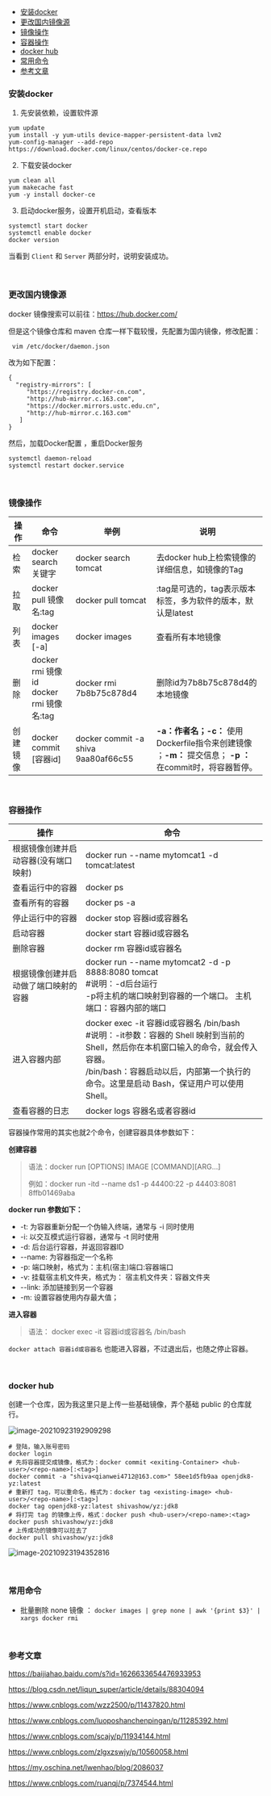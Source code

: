 <div class="catalog">

- [安装docker](#t1)
- [更改国内镜像源](#t2)
- [镜像操作](#t3)
- [容器操作](#t4)
- [docker hub](#t5)
- [常用命令](#t6)
- [参考文章](#te)

</div>

### <span id="t1">安装docker</span>

1. 先安装依赖，设置软件源

```shell
yum update
yum install -y yum-utils device-mapper-persistent-data lvm2
yum-config-manager --add-repo https://download.docker.com/linux/centos/docker-ce.repo
```

2. 下载安装docker

```shell
yum clean all
yum makecache fast
yum -y install docker-ce
```

3. 启动docker服务，设置开机启动，查看版本

```shell
systemctl start docker
systemctl enable docker
docker version
```

当看到 `Client` 和 `Server` 两部分时，说明安装成功。

<br>



### <span id="t2">更改国内镜像源</span>

docker 镜像搜索可以前往：<a href="https://hub.docker.com/" target="_blank">https://hub.docker.com/</a>

但是这个镜像仓库和 maven 仓库一样下载较慢，先配置为国内镜像，修改配置：

```shell
 vim /etc/docker/daemon.json
```

改为如下配置：

```shell
{
  "registry-mirrors": [
     "https://registry.docker-cn.com",
     "http://hub-mirror.c.163.com",
     "https://docker.mirrors.ustc.edu.cn",
     "http://hub-mirror.c.163.com"
   ]
}

```

然后，加载Docker配置 ，重启Docker服务

```shell
systemctl daemon-reload
systemctl restart docker.service
```

<br>



### <span id="t3">镜像操作</span>


| **操作** | **命令**                                     | **举例**                            | **说明**                                                     |
| -------- | -------------------------------------------- | ----------------------------------- | ------------------------------------------------------------ |
| 检索     | docker search 关键字                         | docker search tomcat                | 去docker hub上检索镜像的详细信息，如镜像的Tag                |
| 拉取     | docker pull 镜像名:tag                       | docker pull tomcat                  | :tag是可选的，tag表示版本标签，多为软件的版本，默认是latest  |
| 列表     | docker images [-a]                           | docker images                       | 查看所有本地镜像                                             |
| 删除     | docker rmi 镜像id <br> docker rmi 镜像名:tag | docker rmi 7b8b75c878d4             | 删除id为7b8b75c878d4的本地镜像                               |
| 创建镜像 | docker commit  [容器id]                      | docker commit -a shiva 9aa80af66c55 | **-a：**作者名；**-c：** 使用Dockerfile指令来创建镜像 ；**-m：** 提交信息； **-p ：** 在commit时，将容器暂停。 |

<br>





### <span id="t4">容器操作</span>

| **操作**                             | **命令**                                                     |
| ------------------------------------ | ------------------------------------------------------------ |
| 根据镜像创建并启动容器(没有端口映射) | docker run --name mytomcat1 -d tomcat:latest                 |
| 查看运行中的容器                     | docker ps                                                    |
| 查看所有的容器                       | docker ps -a                                                 |
| 停止运行中的容器                     | docker stop 容器id或容器名                                   |
| 启动容器                             | docker start 容器id或容器名                                  |
| 删除容器                             | docker rm 容器id或容器名                                     |
| 根据镜像创建并启动做了端口映射的容器 | docker run --name mytomcat2 -d -p 8888:8080 tomcat <br>#说明：-d后台运行<br>-p将主机的端口映射到容器的一个端口。 主机端口：容器内部的端口 |
| 进入容器内部                         | docker exec -it 容器id或容器名 /bin/bash <br> #说明：-it参数：容器的 Shell 映射到当前的 Shell，然后你在本机窗口输入的命令，就会传入容器。<br>  /bin/bash：容器启动以后，内部第一个执行的命令。这里是启动 Bash，保证用户可以使用 Shell。 |
| 查看容器的日志                       | docker logs 容器名或者容器id                                 |



容器操作常用的其实也就2个命令，创建容器具体参数如下：

**创建容器**

> 语法：docker run [OPTIONS] IMAGE [COMMAND][ARG...]
>
> 例如：docker run  -itd --name ds1 -p 44400:22  -p 44403:8081 8ffb01469aba

**docker run 参数如下：**

- -t: 为容器重新分配一个伪输入终端，通常与 -i 同时使用
- -i: 以交互模式运行容器，通常与 -t 同时使用
- -d: 后台运行容器，并返回容器ID
- --name: 为容器指定一个名称
- -p: 端口映射，格式为：主机(宿主)端口:容器端口
- -v: 挂载宿主机文件夹，格式为： 宿主机文件夹：容器文件夹
- --link:  添加链接到另一个容器
- -m: 设置容器使用内存最大值；



**进入容器**

> 语法：  docker  exec  -it  容器id或容器名  /bin/bash 

`docker attach 容器id或容器名` 也能进入容器，不过退出后，也随之停止容器。

<br>

### <span id="t5">docker hub</span>

创建一个仓库，因为我这里只是上传一些基础镜像，弄个基础 public 的仓库就行。

![image-20210923192909298](https://shiva.oss-cn-hangzhou.aliyuncs.com/picture-master/images/image-20210923192909298.png)


```shell script
# 登陆，输入账号密码
docker login
# 先将容器提交成镜像，格式为：docker commit <exiting-Container> <hub-user>/<repo-name>[:<tag>]
docker commit -a "shiva<qianwei4712@163.com>" 58ee1d5fb9aa openjdk8-yz:latest
# 重新打 tag，可以重命名，格式为：docker tag <existing-image> <hub-user>/<repo-name>[:<tag>]
docker tag openjdk8-yz:latest shivashow/yz:jdk8
# 将打完 tag 的镜像上传，格式：docker push <hub-user>/<repo-name>:<tag>
docker push shivashow/yz:jdk8
# 上传成功的镜像可以拉去了
docker pull shivashow/yz:jdk8
```


![image-20210923194352816](https://shiva.oss-cn-hangzhou.aliyuncs.com/picture-master/images/image-20210923194352816.png)




<br>

### <span id="t6">常用命令</span>

- 批量删除 none 镜像 ： `docker images | grep none | awk '{print $3}' | xargs docker rmi`



<br>



### <span id="te">参考文章</span>

<a href="https://baijiahao.baidu.com/s?id=1626633654476933953" target="_blank">https://baijiahao.baidu.com/s?id=1626633654476933953</a>

<a href="https://blog.csdn.net/liqun_super/article/details/88304094" target="_blank">https://blog.csdn.net/liqun_super/article/details/88304094</a>

<a href="https://www.cnblogs.com/wzz2500/p/11437820.html" target="_blank">https://www.cnblogs.com/wzz2500/p/11437820.html</a>

<a href="https://www.cnblogs.com/luoposhanchenpingan/p/11285392.html" target="_blank">https://www.cnblogs.com/luoposhanchenpingan/p/11285392.html</a>

<a href="https://www.cnblogs.com/scajy/p/11934144.html" target="_blank">https://www.cnblogs.com/scajy/p/11934144.html</a>

<a href="https://www.cnblogs.com/zlgxzswjy/p/10560058.html" target="_blank">https://www.cnblogs.com/zlgxzswjy/p/10560058.html</a>

<a href="https://my.oschina.net/lwenhao/blog/2086037" target="_blank">https://my.oschina.net/lwenhao/blog/2086037</a>

<a href="https://www.cnblogs.com/ruanqj/p/7374544.html" target="_blank">https://www.cnblogs.com/ruanqj/p/7374544.html</a>











